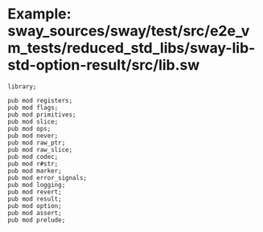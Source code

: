 # Example: sway_sources/sway/test/src/e2e_vm_tests/reduced_std_libs/sway-lib-std-option-result/src/lib.sw

```sway
library;

pub mod registers;
pub mod flags;
pub mod primitives;
pub mod slice;
pub mod ops;
pub mod never;
pub mod raw_ptr;
pub mod raw_slice;
pub mod codec;
pub mod r#str;
pub mod marker;
pub mod error_signals;
pub mod logging;
pub mod revert;
pub mod result;
pub mod option;
pub mod assert;
pub mod prelude;

```
